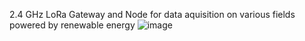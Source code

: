
2.4 GHz LoRa Gateway and Node for data aquisition on various fields powered by renewable energy
![image](https://github.com/Cristian-O/H2/assets/108984738/a816fb05-78fd-4415-bfe3-102f0a9cc4e8)

